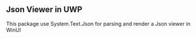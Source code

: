 ## Json Viewer in UWP

This package use System.Text.Json for parsing and render a Json viewer in WinUI